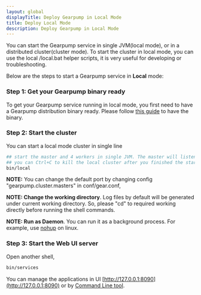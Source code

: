 ```yaml
---
layout: global
displayTitle: Deploy Gearpump in Local Mode
title: Deploy Local Mode
description: Deploy Gearpump in Local Mode
---
```


You can start the Gearpump service in single JVM(local mode), or in a distributed cluster(cluster mode). To start the cluster in local mode, you can use the local /local.bat helper scripts, it is very useful for developing or troubleshooting.

Below are the steps to start a Gearpump service in **Local** mode:

### Step 1: Get your Gearpump binary ready
To get your Gearpump service running in local mode, you first need to have a Gearpump distribution binary ready.
Please follow [this guide](get-gearpump-distribution.html) to have the binary.  

### Step 2: Start the cluster
You can start a local mode cluster in single line

```bash
## start the master and 4 workers in single JVM. The master will listen on 3000
## you can Ctrl+C to kill the local cluster after you finished the startup tutorial.
bin/local
```

**NOTE:** You can change the default port by changing config "gearpump.cluster.masters" in conf/gear.conf,

**NOTE: Change the working directory**. Log files by default will be generated under current working directory. So, please "cd" to required working directly before running the shell commands.

**NOTE: Run as Daemon**. You can run it as a background process. For example, use [nohup](http://linux.die.net/man/1/nohup) on linux.

### Step 3: Start the Web UI server
Open another shell,

```bash
bin/services
```
You can manage the applications in UI [http://127.0.0.1:8090](http://127.0.0.1:8090) or by [Command Line tool](commandline.html).
